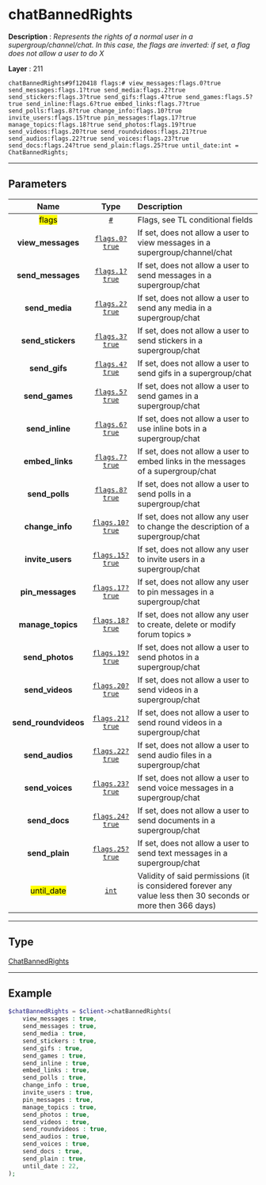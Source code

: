 # chatBannedRights

**Description** : *Represents the rights of a normal user in a supergroup/channel/chat. In this case, the flags are inverted: if set, a flag does not allow a user to do X*

**Layer** : 211

```tl
chatBannedRights#9f120418 flags:# view_messages:flags.0?true send_messages:flags.1?true send_media:flags.2?true send_stickers:flags.3?true send_gifs:flags.4?true send_games:flags.5?true send_inline:flags.6?true embed_links:flags.7?true send_polls:flags.8?true change_info:flags.10?true invite_users:flags.15?true pin_messages:flags.17?true manage_topics:flags.18?true send_photos:flags.19?true send_videos:flags.20?true send_roundvideos:flags.21?true send_audios:flags.22?true send_voices:flags.23?true send_docs:flags.24?true send_plain:flags.25?true until_date:int = ChatBannedRights;
```

---

## Parameters

| Name | Type | Description |
| :---: | :---: | :--- |
| <mark>flags</mark> | [`#`](type/#) | Flags, see TL conditional fields |
| **view_messages** | [`flags.0?true`](type/true) | If set, does not allow a user to view messages in a supergroup/channel/chat |
| **send_messages** | [`flags.1?true`](type/true) | If set, does not allow a user to send messages in a supergroup/chat |
| **send_media** | [`flags.2?true`](type/true) | If set, does not allow a user to send any media in a supergroup/chat |
| **send_stickers** | [`flags.3?true`](type/true) | If set, does not allow a user to send stickers in a supergroup/chat |
| **send_gifs** | [`flags.4?true`](type/true) | If set, does not allow a user to send gifs in a supergroup/chat |
| **send_games** | [`flags.5?true`](type/true) | If set, does not allow a user to send games in a supergroup/chat |
| **send_inline** | [`flags.6?true`](type/true) | If set, does not allow a user to use inline bots in a supergroup/chat |
| **embed_links** | [`flags.7?true`](type/true) | If set, does not allow a user to embed links in the messages of a supergroup/chat |
| **send_polls** | [`flags.8?true`](type/true) | If set, does not allow a user to send polls in a supergroup/chat |
| **change_info** | [`flags.10?true`](type/true) | If set, does not allow any user to change the description of a supergroup/chat |
| **invite_users** | [`flags.15?true`](type/true) | If set, does not allow any user to invite users in a supergroup/chat |
| **pin_messages** | [`flags.17?true`](type/true) | If set, does not allow any user to pin messages in a supergroup/chat |
| **manage_topics** | [`flags.18?true`](type/true) | If set, does not allow any user to create, delete or modify forum topics » |
| **send_photos** | [`flags.19?true`](type/true) | If set, does not allow a user to send photos in a supergroup/chat |
| **send_videos** | [`flags.20?true`](type/true) | If set, does not allow a user to send videos in a supergroup/chat |
| **send_roundvideos** | [`flags.21?true`](type/true) | If set, does not allow a user to send round videos in a supergroup/chat |
| **send_audios** | [`flags.22?true`](type/true) | If set, does not allow a user to send audio files in a supergroup/chat |
| **send_voices** | [`flags.23?true`](type/true) | If set, does not allow a user to send voice messages in a supergroup/chat |
| **send_docs** | [`flags.24?true`](type/true) | If set, does not allow a user to send documents in a supergroup/chat |
| **send_plain** | [`flags.25?true`](type/true) | If set, does not allow a user to send text messages in a supergroup/chat |
| <mark>until_date</mark> | [`int`](type/int) | Validity of said permissions (it is considered forever any value less then 30 seconds or more then 366 days) |

---

## Type

[ChatBannedRights](type/ChatBannedRights)

---

## Example

```php
$chatBannedRights = $client->chatBannedRights(
	view_messages : true,
	send_messages : true,
	send_media : true,
	send_stickers : true,
	send_gifs : true,
	send_games : true,
	send_inline : true,
	embed_links : true,
	send_polls : true,
	change_info : true,
	invite_users : true,
	pin_messages : true,
	manage_topics : true,
	send_photos : true,
	send_videos : true,
	send_roundvideos : true,
	send_audios : true,
	send_voices : true,
	send_docs : true,
	send_plain : true,
	until_date : 22,
);
```